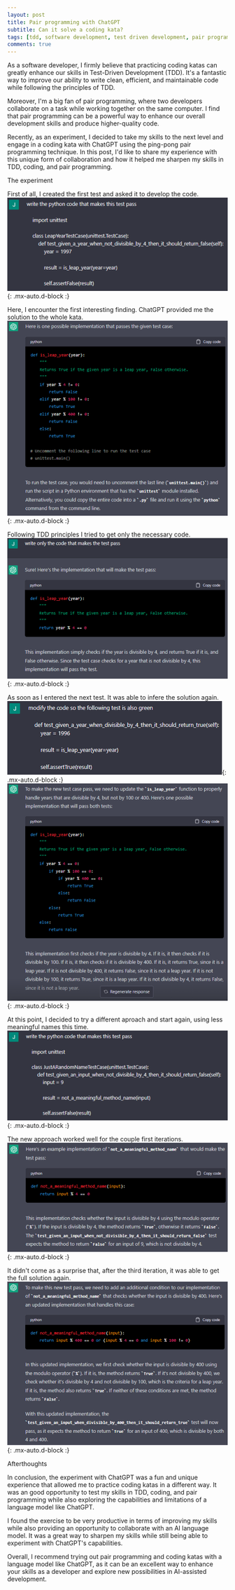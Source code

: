 ```yaml
---
layout: post
title: Pair programming with ChatGPT
subtitle: Can it solve a coding kata? 
tags: [tdd, software development, test driven development, pair programming, coding katas, ChatGPT]
comments: true
---
```


As a software developer, I firmly believe that practicing coding katas can greatly enhance our skills in Test-Driven Development (TDD). It's a fantastic way to improve our ability to write clean, efficient, and maintainable code while following the principles of TDD.

Moreover, I'm a big fan of pair programming, where two developers collaborate on a task while working together on the same computer. I find that pair programming can be a powerful way to enhance our overall development skills and produce higher-quality code.

Recently, as an experiment, I decided to take my skills to the next level and engage in a coding kata with ChatGPT using the ping-pong pair programming technique. In this post, I'd like to share my experience with this unique form of collaboration and how it helped me sharpen my skills in TDD, coding, and pair programming.


The experiment

First of all, I created the first test and asked it to develop the code.
![1](assets/img/pair_programming_chatgpt/1.png){: .mx-auto.d-block :}

Here, I encounter the first interesting finding. ChatGPT provided me the solution to the whole kata.
![2](assets/img/pair_programming_chatgpt/2.png){: .mx-auto.d-block :}

Following TDD principles I tried to get only the necessary code.
![3](assets/img/pair_programming_chatgpt/3.png){: .mx-auto.d-block :}

As soon as I entered the next test. It was able to infere the solution again.
![4](assets/img/pair_programming_chatgpt/4.png){: .mx-auto.d-block :}
![5](assets/img/pair_programming_chatgpt/5.png){: .mx-auto.d-block :}

At this point, I decided to try a different aproach and start again, using less meaningful names this time. 
![6](assets/img/pair_programming_chatgpt/6.png){: .mx-auto.d-block :}

The new approach worked well for the couple first iterations. 
![7](assets/img/pair_programming_chatgpt/7.png){: .mx-auto.d-block :}

It didn't come as a surprise that, after the third iteration, it was able to get the full solution again. 
![8](assets/img/pair_programming_chatgpt/8.png){: .mx-auto.d-block :}


Afterthoughts 

In conclusion, the experiment with ChatGPT was a fun and unique experience that allowed me to practice coding katas in a different way. It was an good opportunity to test my skills in TDD, coding, and pair programming while also exploring the capabilities and limitations of a language model like ChatGPT.

I found the exercise to be very productive in terms of improving my skills while also providing an opportunity to collaborate with an AI language model. It was a great way to sharpen my skills while still being able to experiment with ChatGPT's capabilities.

Overall, I recommend trying out pair programming and coding katas with a language model like ChatGPT, as it can be an excellent way to enhance your skills as a developer and explore new possibilities in AI-assisted development.